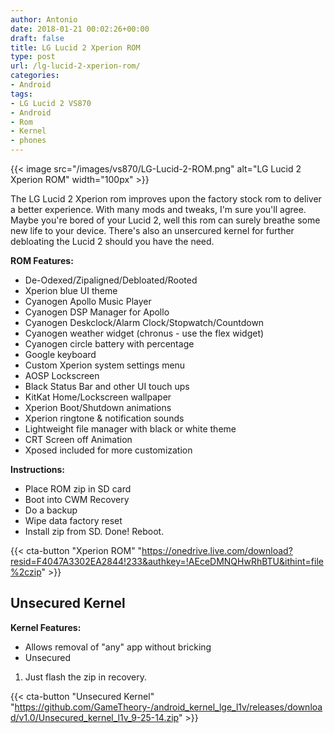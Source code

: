 ```yaml
---
author: Antonio
date: 2018-01-21 00:02:26+00:00
draft: false
title: LG Lucid 2 Xperion ROM
type: post
url: /lg-lucid-2-xperion-rom/
categories:
- Android
tags:
- LG Lucid 2 VS870
- Android
- Rom
- Kernel
- phones
---
```


{{< image src="/images/vs870/LG-Lucid-2-ROM.png" alt="LG Lucid 2 Xperion ROM" width="100px" >}}

The LG Lucid 2 Xperion rom improves upon the factory stock rom to deliver a better experience. With many mods and tweaks, I'm sure you'll agree. Maybe you're bored of your Lucid 2, well this rom can surely breathe some new life to your device. There's also an unsercured kernel for further debloating the Lucid 2 should you have the need.

<!--more-->

**ROM Features:**

- De-Odexed/Zipaligned/Debloated/Rooted
- Xperion blue UI theme
- Cyanogen Apollo Music Player
- Cyanogen DSP Manager for Apollo
- Cyanogen Deskclock/Alarm Clock/Stopwatch/Countdown
- Cyanogen weather widget (chronus - use the flex widget)
- Cyanogen circle battery with percentage
- Google keyboard
- Custom Xperion system settings menu
- AOSP Lockscreen
- Black Status Bar and other UI touch ups
- KitKat Home/Lockscreen wallpaper
- Xperion Boot/Shutdown animations
- Xperion ringtone & notification sounds
- Lightweight file manager with black or white theme
- CRT Screen off Animation
- Xposed included for more customization

**Instructions:**

- Place ROM zip in SD card
- Boot into CWM Recovery
- Do a backup
- Wipe data factory reset
- Install zip from SD. Done! Reboot.

{{< cta-button "Xperion ROM" "https://onedrive.live.com/download?resid=F4047A3302EA2844!233&authkey=!AEceDMNQHwRhBTU&ithint=file%2czip" >}}

## Unsecured Kernel

**Kernel Features:**

- Allows removal of "any" app without bricking
- Unsecured

1. Just flash the zip in recovery.

{{< cta-button "Unsecured Kernel" "https://github.com/GameTheory-/android_kernel_lge_l1v/releases/download/v1.0/Unsecured_kernel_l1v_9-25-14.zip" >}}
